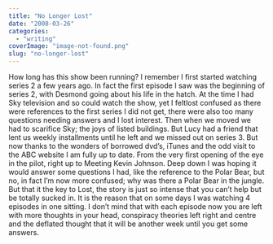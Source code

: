 ```yaml
---
title: "No Longer Lost"
date: "2008-03-26"
categories: 
  - "writing"
coverImage: "image-not-found.png"
slug: "no-longer-lost"
---
```


How long has this show been running? I remember I first started watching series 2 a few years ago. In fact the first episode I saw was the beginning of series 2, with Desmond going about his life in the hatch. At the time I had Sky television and so could watch the show, yet I feltlost confused as there were references to the first series I did not get, there were also too many questions needing answers and I lost interest. Then when we moved we had to scarifice Sky; the joys of listed buildings. But Lucy had a friend that lent us weekly installments until he left and we missed out on series 3. But now thanks to the wonders of borrowed dvd’s, iTunes and the odd visit to the ABC website I am fully up to date. From the very first opening of the eye in the pilot, right up to Meeting Kevin Johnson. Deep down I was hoping it would answer some questions I had, like the reference to the Polar Bear, but no, in fact I’m now more confused; why was there a Polar Bear in the jungle. But that it the key to Lost, the story is just so intense that you can’t help but be totally sucked in. It is the reason that on some days I was watching 4 episodes in one sitting. I don’t mind that with each episode now you are left with more thoughts in your head, conspiracy theories left right and centre and the deflated thought that it will be another week until you get some answers.
